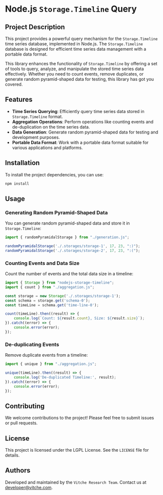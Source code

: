 # Node.js `Storage.Timeline` Query

## Project Description

This project provides a powerful query mechanism for the `Storage.Timeline` time series database, implemented in Node.js. The `Storage.Timeline` database is designed for efficient time series data management with a portable data format.

This library enhances the functionality of `Storage.Timeline` by offering a set of tools to query, analyze, and manipulate the stored time series data effectively. Whether you need to count events, remove duplicates, or generate random pyramid-shaped data for testing, this library has got you covered.

## Features

- **Time Series Querying**: Efficiently query time series data stored in `Storage.Timeline` format.
- **Aggregation Operations**: Perform operations like counting events and de-duplication on the time series data.
- **Data Generation**: Generate random pyramid-shaped data for testing and development purposes.
- **Portable Data Format**: Work with a portable data format suitable for various applications and platforms.

## Installation

To install the project dependencies, you can use:

```sh
npm install
```

## Usage

### Generating Random Pyramid-Shaped Data

You can generate random pyramid-shaped data and store it in `Storage.Timeline`:

```js
import { randomPyramidalStorage } from "./generation.js";

randomPyramidalStorage('./.storages/storage-1', 17, 23, ":)");
randomPyramidalStorage('./.storages/storage-2', 17, 23, ":(");
```

### Counting Events and Data Size

Count the number of events and the total data size in a timeline:

```js
import { Storage } from "nodejs-storage-timeline";
import { count } from "./aggregation.js";

const storage = new Storage('./.storages/storage-1');
const schema = storage.get('schema-0');
const timeLine = schema.get('time-line-0');

count(timeLine).then((result) => {
    console.log(`Count: ${result.count}, Size: ${result.size}`);
}).catch((error) => {
    console.error(error);
});
```

### De-duplicating Events

Remove duplicate events from a timeline:

```js
import { unique } from "./aggregation.js";

unique(timeLine).then((result) => {
    console.log('De-duplicated Timeline:', result);
}).catch((error) => {
    console.error(error);
});
```

## Contributing

We welcome contributions to the project! Please feel free to submit issues or pull requests.

## License

This project is licensed under the LGPL License. See the `LICENSE` file for details.

## Authors

Developed and maintained by the `Vitche Research Team`. Contact us at [developer@vitche.com](mailto:developer@vitche.com).

